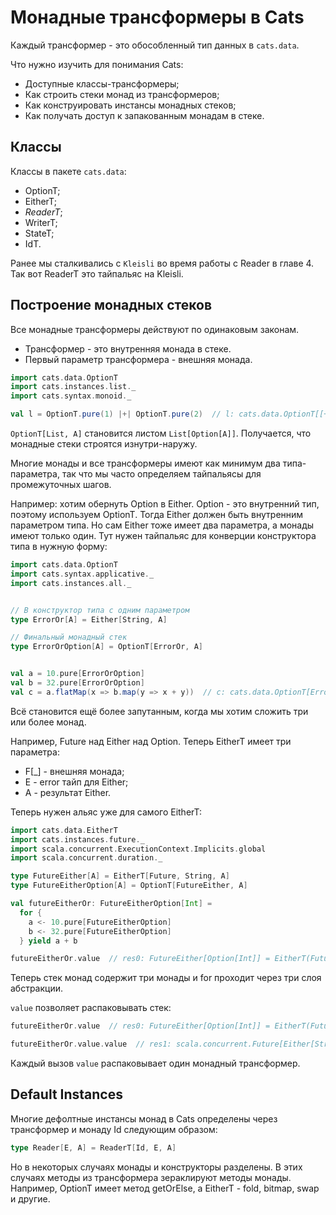 # Монадные трансформеры в Cats

Каждый трансформер - это обособленный тип данных в `cats.data`.

Что нужно изучить для понимания Cats:

- Доступные классы-трансформеры;
- Как строить стеки монад из трансформеров;
- Как конструировать инстансы монадных стеков;
- Как получать доступ к запакованным монадам в стеке.

## Классы

Классы в пакете `cats.data`:

- OptionT;
- EitherT;
- *ReaderT*;
- WriterT;
- StateT;
- IdT.

Ранее мы сталкивались с `Kleisli` во время работы с Reader в главе 4. Так вот ReaderT это тайпальяс на Kleisli. 

## Построение монадных стеков

Все монадные трансформеры действуют по одинаковым законам. 

- Трансформер - это внутренняя монада в стеке.
- Первый параметр трансформера - внешняя монада.

```scala
import cats.data.OptionT
import cats.instances.list._
import cats.syntax.monoid._

val l = OptionT.pure(1) |+| OptionT.pure(2)  // l: cats.data.OptionT[[+A]List[A],Int] = OptionT(List(Some(1), Some(2)))
```

`OptionT[List, A]` становится листом `List[Option[A]]`. Получается, что монадные стеки строятся изнутри-наружу. 

Многие монады и все трансформеры имеют как минимум два типа-параметра, так что мы часто определяем тайпальясы для промежуточных шагов.

Например: хотим обернуть Option в Either. Option - это внутренний тип, поэтому используем OptionT. Тогда Either должен быть внутренним параметром типа. Но сам Either тоже имеет два параметра, а монады имеют только один. Тут нужен тайпальяс для конверции конструктора типа в нужную форму:

```scala
import cats.data.OptionT
import cats.syntax.applicative._
import cats.instances.all._


// В конструктор типа с одним параметром
type ErrorOr[A] = Either[String, A]

// Финальный монадный стек
type ErrorOrOption[A] = OptionT[ErrorOr, A]


val a = 10.pure[ErrorOrOption]
val b = 32.pure[ErrorOrOption]
val c = a.flatMap(x => b.map(y => x + y))  // c: cats.data.OptionT[ErrorOr,Int] = OptionT(Right(Some(42)))
```

Всё становится ещё более запутанным, когда мы хотим сложить три или более монад.

Например, Future над Either над Option. Теперь EitherT имеет три параметра:

- F[_] - внешняя монада;
- E - error тайп для Either;
- A - результат Either.

Теперь нужен альяс уже для самого EitherT:

```scala
import cats.data.EitherT
import cats.instances.future._
import scala.concurrent.ExecutionContext.Implicits.global
import scala.concurrent.duration._

type FutureEither[A] = EitherT[Future, String, A]
type FutureEitherOption[A] = OptionT[FutureEither, A]

val futureEitherOr: FutureEitherOption[Int] =
  for {
    a <- 10.pure[FutureEitherOption]
    b <- 32.pure[FutureEitherOption]
  } yield a + b

futureEitherOr.value  // res0: FutureEither[Option[Int]] = EitherT(Future(Success(Right(Some(42)))))
```

Теперь стек монад содержит три монады и for проходит через три слоя абстракции.

`value` позволяет распаковывать стек:

```scala
futureEitherOr.value  // res0: FutureEither[Option[Int]] = EitherT(Future(Success(Right(Some(42)))))

futureEitherOr.value.value  // res1: scala.concurrent.Future[Either[String,Option[Int]]] = Future(Success(Right(Some(42))))
```

Каждый вызов `value` распаковывает один монадный трансформер. 

## Default Instances

Многие дефолтные инстансы монад в Cats определены через трансформер и монаду Id следующим образом:

```scala
type Reader[E, A] = ReaderT[Id, E, A]
```

Но в некоторых случаях монады и конструкторы разделены. В этих случаях методы из трансформера зераклируют методы монады. Например, OptionT имеет метод getOrElse, а EitherT - fold, bitmap, swap и другие.

